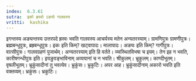 ```yaml
---
index:  6.3.61
sutra:  इको ह्रस्वो ऽङ्यो गालवस्य
vritti:  kashika 
---
```


इगन्तस्य अङ्यन्तस्य उत्तरपदे ह्रस्वः भवति गालवस्य आचर्यस्य मतेन अन्यतरस्याम्। ग्रामणिपुत्रः ग्रामणीपुत्रः। ब्रह्मबन्धुपुत्रः, ब्रह्रबन्धूपुत्रः। इकः इति किम्? खट्वापादः। मालापादः। अङ्यः इति किम्? गार्गीपुत्रः। वात्सीपुत्रः। गालवग्रहणं पुजार्थम्। अन्यतरस्याम् इति हि वर्तते। व्य्वस्थितविभषा च इयम्। तेन इह न भवति, कारीषगन्धीपुत्रः इति। इयङुवङ्भाविनाम् अव्ययानां च न भवति। श्रीकुलम्। भ्रूकुलम्। काण्दीभूतम्। वृषलीभूतम्। भ्रूकुंसादीनां तु भवत्येव। भ्रुकुंसः। भ्रुकुटिः। अपर आह। भ्रुकुंसादीनाम् अकारो भवति इति वक्तव्यम्। भ्रकुंसः। भ्रकुटिः।


